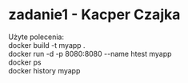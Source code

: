 # zadanie1 - Kacper Czajka

Użyte polecenia:  
docker build -t myapp .  
docker run -d -p 8080:8080 --name htest myapp  
docker ps  
docker history myapp  
